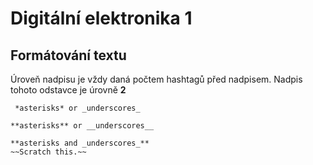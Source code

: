 # Digitální elektronika 1

## Formátování textu
Úroveň nadpisu je vždy daná počtem hashtagů před nadpisem. Nadpis tohoto odstavce je úrovně **2**

```
 *asterisks* or _underscores_

**asterisks** or __underscores__

**asterisks and _underscores_**
~~Scratch this.~~
```
